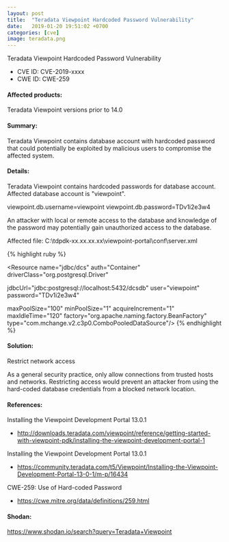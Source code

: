 ```yaml
---
layout: post
title:  "Teradata Viewpoint Hardcoded Password Vulnerability"
date:   2019-01-20 19:51:02 +0700 
categories: [cve]
image: teradata.png
---
```


Teradata Viewpoint Hardcoded Password Vulnerability

* CVE ID: CVE-2019-xxxx
* CWE ID: CWE-259

#### Affected products:  
Teradata Viewpoint versions prior to 14.0

#### Summary:
  
Teradata Viewpoint contains database account with hardcoded password that could potentially be exploited by malicious users 
to compromise the affected system. 

#### Details:

Teradata Viewpoint contains hardcoded passwords for database account. Affected database account is "viewpoint". 

viewpoint.db.username=viewpoint
viewpoint.db.password=TDv1i2e3w4

An attacker with local or remote access to the database and knowledge of the password may potentially gain unauthorized access to the database.

Affected file: C:\tdpdk-xx.xx.xx.xx\viewpoint-portal\conf\server.xml

{% highlight ruby %}
<!-- DCS datasource -->
<Resource name="jdbc/dcs"
  auth="Container"
  driverClass="org.postgresql.Driver"

  jdbcUrl="jdbc:postgresql://localhost:5432/dcsdb"
  user="viewpoint"
  password="TDv1i2e3w4"

  maxPoolSize="100"
  minPoolSize="1"
  acquireIncrement="1"
  maxIdleTime="120"
  factory="org.apache.naming.factory.BeanFactory"
  type="com.mchange.v2.c3p0.ComboPooledDataSource"/>
{% endhighlight %}
#### Solution:

Restrict network access

As a general security practice, only allow connections from trusted hosts and networks.
Restricting access would prevent an attacker from using the hard-coded database credentials from a blocked network location.

#### References:

Installing the Viewpoint Development Portal 13.0.1 
* http://downloads.teradata.com/viewpoint/reference/getting-started-with-viewpoint-pdk/installing-the-viewpoint-development-portal-1

Installing the Viewpoint Development Portal 13.0.1 
* https://community.teradata.com/t5/Viewpoint/Installing-the-Viewpoint-Development-Portal-13-0-1/m-p/16434

CWE-259: Use of Hard-coded Password
* https://cwe.mitre.org/data/definitions/259.html

#### Shodan:

https://www.shodan.io/search?query=Teradata+Viewpoint
